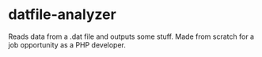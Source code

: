 # datfile-analyzer
Reads data from a .dat file and outputs some stuff. Made from scratch for a job opportunity as a PHP developer.
